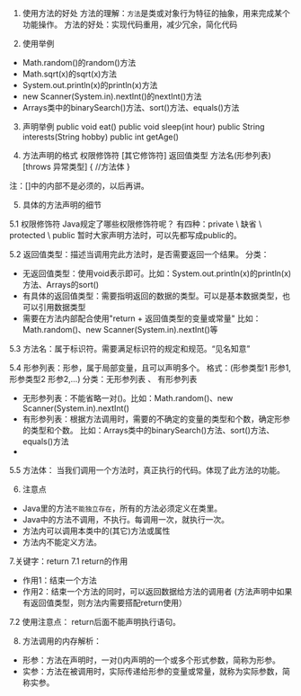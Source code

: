 1. 使用方法的好处
方法的理解：`方法`是类或对象行为特征的抽象，用来完成某个功能操作。
方法的好处：实现代码重用，减少冗余，简化代码

2. 使用举例
- Math.random()的random()方法
- Math.sqrt(x)的sqrt(x)方法
- System.out.println(x)的println(x)方法
- new Scanner(System.in).nextInt()的nextInt()方法
- Arrays类中的binarySearch()方法、sort()方法、equals()方法

3. 声明举例
   public void eat()
   public void sleep(int hour)
   public String interests(String hobby)
   public int getAge()

4. 方法声明的格式
权限修饰符 [其它修饰符] 返回值类型 方法名(形参列表) [throws 异常类型] {
    //方法体
}

注：[]中的内部不是必须的，以后再讲。

5. 具体的方法声明的细节

5.1 权限修饰符
Java规定了哪些权限修饰符呢？ 有四种：private \ 缺省 \ protected \ public
暂时大家声明方法时，可以先都写成public的。

5.2 返回值类型：描述当调用完此方法时，是否需要返回一个结果。
分类：
- 无返回值类型：使用void表示即可。比如：System.out.println(x)的println(x)方法、Arrays的sort()
- 有具体的返回值类型：需要指明返回的数据的类型。可以是基本数据类型，也可以引用数据类型
- 需要在方法内部配合使用"return + 返回值类型的变量或常量"
比如：Math.random()、new Scanner(System.in).nextInt()等

5.3 方法名：属于标识符。需要满足标识符的规定和规范。“见名知意”

5.4 形参列表：形参，属于局部变量，且可以声明多个。
格式：(形参类型1 形参1,形参类型2 形参2,...)
分类：无形参列表 、 有形参列表
- 无形参列表：不能省略一对()。比如：Math.random()、new Scanner(System.in).nextInt()
- 有形参列表：根据方法调用时，需要的不确定的变量的类型和个数，确定形参的类型和个数。
比如：Arrays类中的binarySearch()方法、sort()方法、equals()方法
- 
5.5 方法体： 当我们调用一个方法时，真正执行的代码。体现了此方法的功能。

6. 注意点
- Java里的方法`不能独立存在`，所有的方法必须定义在类里。
- Java中的方法不调用，不执行。每调用一次，就执行一次。
- 方法内可以调用本类中的(其它)方法或属性
- 方法内不能定义方法。

7.关键字：return
7.1 return的作用
- 作用1：结束一个方法
- 作用2：结束一个方法的同时，可以返回数据给方法的调用者 (方法声明中如果有返回值类型，则方法内需要搭配return使用）

7.2 使用注意点：
return后面不能声明执行语句。

8. 方法调用的内存解析：
- 形参：方法在声明时，一对()内声明的一个或多个形式参数，简称为形参。
- 实参：方法在被调用时，实际传递给形参的变量或常量，就称为实际参数，简称实参。
